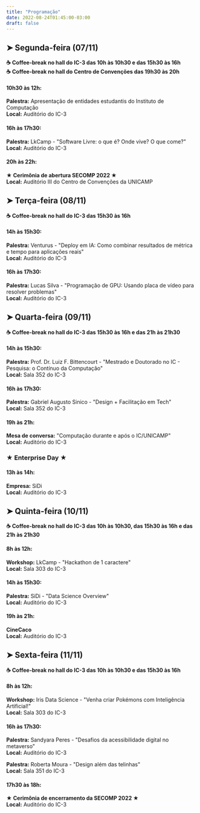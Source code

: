 ```yaml
---
title: "Programação"
date: 2022-08-24T01:45:00-03:00
draft: false
---
```


## ➤ Segunda-feira (07/11)
**☕ Coffee-break no hall do IC-3 das 10h às 10h30 e das 15h30 às 16h**  
**☕ Coffee-break no hall do Centro de Convenções das 19h30 às 20h**  

#### 10h30 às 12h:  
**Palestra:** Apresentação de entidades estudantis do Instituto de Computação  
**Local:** Auditório do IC-3

#### 16h às 17h30:  
**Palestra:** LkCamp - "Software Livre: o que é? Onde vive? O que come?"   
**Local:** Auditório do IC-3

#### 20h às 22h:  
**★ Cerimônia de abertura SECOMP 2022 ★**  
**Local:** Auditório III do Centro de Convenções da UNICAMP


## ➤ Terça-feira (08/11)
**☕ Coffee-break no hall do IC-3 das 15h30 às 16h**  
#### 14h às 15h30:  
**Palestra:** Venturus - "Deploy em IA: Como combinar resultados de métrica e tempo para aplicações reais"   
**Local:** Auditório do IC-3

#### 16h às 17h30:  
**Palestra:** Lucas Silva - "Programação de GPU: Usando placa de vídeo para resolver problemas"   
**Local:** Auditório do IC-3

## ➤ Quarta-feira (09/11)
**☕ Coffee-break no hall do IC-3 das 15h30 às 16h e das 21h às 21h30**  
#### 14h às 15h30: 
**Palestra:** Prof. Dr. Luiz F. Bittencourt - "Mestrado e Doutorado no IC - Pesquisa: o Contínuo da Computação"  
**Local:** Sala 352 do IC-3

#### 16h às 17h30: 
**Palestra:** Gabriel Augusto Sinico - "Design + Facilitação em Tech"  
**Local:** Sala 352 do IC-3

#### 19h às 21h: 
**Mesa de conversa:** "Computação durante e após o IC/UNICAMP"  
**Local:** Auditório do IC-3

### ★ Enterprise Day ★
#### 13h às 14h: 
**Empresa:** SiDi  
**Local:** Auditório do IC-3

## ➤ Quinta-feira (10/11)
**☕ Coffee-break no hall do IC-3 das 10h às 10h30, das 15h30 às 16h e das 21h às 21h30**  
#### 8h às 12h: 
**Workshop:** LkCamp - "Hackathon de 1 caractere"  
**Local:** Sala 303 do IC-3

#### 14h às 15h30: 
**Palestra:** SiDi - "Data Science Overview"  
**Local:** Auditório do IC-3

#### 19h às 21h: 
**CineCaco**  
**Local:** Auditório do IC-3

## ➤ Sexta-feira (11/11)
**☕ Coffee-break no hall do IC-3 das 10h às 10h30 e das 15h30 às 16h**  
#### 8h às 12h: 
**Workshop:** Iris Data Science - "Venha criar Pokémons com Inteligência Artificial!"   
**Local:** Sala 303 do IC-3

#### 16h às 17h30: 
**Palestra:** Sandyara Peres - "Desafios da acessibilidade digital no metaverso"  
**Local:** Auditório do IC-3

**Palestra:** Roberta Moura - "Design além das telinhas"  
**Local:** Sala 351 do IC-3

#### 17h30 às 18h: 
**★ Cerimônia de encerramento da SECOMP 2022 ★**    
**Local:** Auditório do IC-3